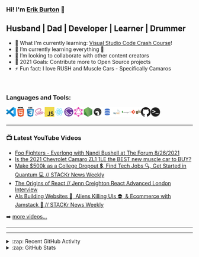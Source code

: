### Hi! I'm [Erik Burton][website] 👋

<!-- [![Website](https://img.shields.io/website?label=codeSTACKr.com&style=for-the-badge&url=https%3A%2F%2Fcodestackr.com)](https://codestackr.com)
[![Twitter Follow](https://img.shields.io/twitter/follow/codeSTACKr?color=1DA1F2&logo=twitter&style=for-the-badge)](https://twitter.com/intent/follow?original_referer=https%3A%2F%2Fgithub.com%2FcodeSTACKr&screen_name=codeSTACKr) -->

## Husband | Dad | Developer | Learner | Drummer

- 🔭  What I'm currently learning: [Visual Studio Code Crash Course][course]!
- 🌱  I’m currently learning everything 🤣
- 👯  I’m looking to collaborate with other content creators
- 🥅  2021 Goals: Contribute more to Open Source projects
- ⚡  Fun fact: I love RUSH and Muscle Cars - Specifically Camaros 

<!-- ### Connect with me:

[<img align="left" alt="ErikBurton.com width="22px" src="https://raw.githubusercontent.com/iconic/open-iconic/master/svg/globe.svg" />][website]
[<img align="left" alt="ErikBurton | YouTube" width="22px" src="https://cdn.jsdelivr.net/npm/simple-icons@v3/icons/youtube.svg" />][youtube]
[<img align="left" alt="ErikBurton | Twitter" width="22px" src="https://cdn.jsdelivr.net/npm/simple-icons@v3/icons/twitter.svg" />][twitter]
[<img align="left" alt="ErikBurton | LinkedIn" width="22px" src="https://cdn.jsdelivr.net/npm/simple-icons@v3/icons/linkedin.svg" />][linkedin]
[<img align="left" alt="ErikBurton | Instagram" width="22px" src="https://cdn.jsdelivr.net/npm/simple-icons@v3/icons/instagram.svg" />][instagram] -->

<br />

### Languages and Tools:

[<img align="left" alt="Visual Studio Code" width="26px" src="https://raw.githubusercontent.com/github/explore/80688e429a7d4ef2fca1e82350fe8e3517d3494d/topics/visual-studio-code/visual-studio-code.png" />][webdevplaylist]
[<img align="left" alt="HTML5" width="26px" src="https://raw.githubusercontent.com/github/explore/80688e429a7d4ef2fca1e82350fe8e3517d3494d/topics/html/html.png" />][webdevplaylist]
[<img align="left" alt="CSS3" width="26px" src="https://raw.githubusercontent.com/github/explore/80688e429a7d4ef2fca1e82350fe8e3517d3494d/topics/css/css.png" />][cssplaylist]
[<img align="left" alt="Sass" width="26px" src="https://raw.githubusercontent.com/github/explore/80688e429a7d4ef2fca1e82350fe8e3517d3494d/topics/sass/sass.png" />][cssplaylist]
[<img align="left" alt="JavaScript" width="26px" src="https://raw.githubusercontent.com/github/explore/80688e429a7d4ef2fca1e82350fe8e3517d3494d/topics/javascript/javascript.png" />][postmanplaylist]
[<img align="left" alt="React" width="26px" src="https://raw.githubusercontent.com/github/explore/80688e429a7d4ef2fca1e82350fe8e3517d3494d/topics/react/react.png" />][postmanplaylist]
[<img align="left" alt="Gatsby" width="26px" src="https://raw.githubusercontent.com/github/explore/e94815998e4e0713912fed477a1f346ec04c3da2/topics/gatsby/gatsby.png" />][webdevplaylist]
[<img align="left" alt="GraphQL" width="26px" src="https://raw.githubusercontent.com/github/explore/80688e429a7d4ef2fca1e82350fe8e3517d3494d/topics/graphql/graphql.png" />][webdevplaylist]
[<img align="left" alt="Node.js" width="26px" src="https://raw.githubusercontent.com/github/explore/80688e429a7d4ef2fca1e82350fe8e3517d3494d/topics/nodejs/nodejs.png" />][webdevplaylist]
[<img align="left" alt="Deno" width="26px" src="https://raw.githubusercontent.com/github/explore/361e2821e2dea67711cde99c9c40ed357061cf27/topics/deno/deno.png" />][webdevplaylist]
[<img align="left" alt="SQL" width="26px" src="https://raw.githubusercontent.com/github/explore/80688e429a7d4ef2fca1e82350fe8e3517d3494d/topics/sql/sql.png" />][webdevplaylist]
[<img align="left" alt="MySQL" width="26px" src="https://raw.githubusercontent.com/github/explore/80688e429a7d4ef2fca1e82350fe8e3517d3494d/topics/mysql/mysql.png" />][webdevplaylist]
[<img align="left" alt="MongoDB" width="26px" src="https://raw.githubusercontent.com/github/explore/80688e429a7d4ef2fca1e82350fe8e3517d3494d/topics/mongodb/mongodb.png" />][webdevplaylist]
[<img align="left" alt="Git" width="26px" src="https://raw.githubusercontent.com/github/explore/80688e429a7d4ef2fca1e82350fe8e3517d3494d/topics/git/git.png" />][webdevplaylist]
[<img align="left" alt="GitHub" width="26px" src="https://raw.githubusercontent.com/github/explore/78df643247d429f6cc873026c0622819ad797942/topics/github/github.png" />][webdevplaylist]
[<img align="left" alt="Terminal" width="26px" src="https://raw.githubusercontent.com/github/explore/80688e429a7d4ef2fca1e82350fe8e3517d3494d/topics/terminal/terminal.png" />][webdevplaylist]

<br />
<br />

---

### 📺 Latest YouTube Videos

<!-- YOUTUBE:START -->
- [Foo Fighters - Everlong with Nandi Bushell at The Forum 8/26/2021](https://youtu.be/2bgsARH_1aw:target="blank)
- [Is the 2021 Chevrolet Camaro ZL1 1LE the BEST new muscle car to BUY?](https://youtu.be/NHWxcuBLPyk)
- [Make $500k as a College Dropout 💲, Find Tech Jobs 🔍, Get Started in Quantum 💻 // STACKr News Weekly](https://www.youtube.com/watch?v=OttkdpbSchQ)
- [The Origins of React // Jenn Creighton React Advanced London Interview](https://www.youtube.com/watch?v=lIJHjamOPfM)
- [AIs Building Websites 🤖, Aliens Killing UIs 👽, & Ecommerce with Jamstack 🛒 // STACKr News Weekly](https://www.youtube.com/watch?v=Q7-f99kYr60)
<!-- YOUTUBE:END -->

➡️ [more videos...](https://www.youtube.com/channel/UCSWglljU-1VcST7Yg1DYxaA)

---

<!-- ### 📕 Latest Blog Posts -->

<!-- BLOG-POST-LIST:START -->
<!-- - [How To Pass Application Tracking Systems (ATS) & Get Interviews - Resume Tips for Software Developer](https://dev.to/codestackr/how-to-pass-application-tracking-systems-ats-get-interviews-resume-tips-for-software-developer-4bmo)
- [Microinteractions: Password Validation Animation](https://dev.to/codestackr/microinteractions-password-validation-animation-5629)
- [Notion + YouTube - A Powerful Combination for Productivity](https://dev.to/codestackr/notion-youtube-a-powerful-combination-for-productivity-1def)
- [Regular Expressions (RegEx) Crash Course](https://dev.to/codestackr/regular-expressions-regex-crash-course-248n)
- [Emmet Part 2 - Advanced](https://dev.to/codestackr/emmet-part-2-advanced-4c65) -->
<!-- BLOG-POST-LIST:END -->

<!-- ➡️ [more blog posts...](https://codestackr.com) -->

---

<details>
  <summary>:zap: Recent GitHub Activity</summary>
  
<!--START_SECTION:activity-->
<!-- 1. 🗣 Commented on [#2](https://github.com/ErikBurton/portfolio-sass/issues/2) in [codeSTACKr/portfolio-sass](https://github.com/ErikBurton/portfolio-sass)
2. ❗️ Closed issue [#2](https://github.com/ErikBurton/portfolio-sass/issues/2) in [codeSTACKr/portfolio-sass](https://github.com/ErikBurton/portfolio-sass)
3. ❌ Closed PR [#11](https://github.com/ErikBurton/free-developer-resources/pull/11) in [codeSTACKr/free-developer-resources](https://github.com/codeSTACKr/free-developer-resources)
4. 🗣 Commented on [#11](https://github.com/ErikBurton/free-developer-resources/issues/11) in [codeSTACKr/free-developer-resources](https://github.com/codeSTACKr/free-developer-resources)
5. 🎉 Merged PR [#10](https://github.com/ErikBurton/free-developer-resources/pull/10) in [codeSTACKr/free-developer-resources](https://github.com/codeSTACKr/free-developer-resources) -->
<!--END_SECTION:activity-->

</details>

<details>
  <summary>:zap: GitHub Stats</summary>

  <img align="left" alt="ErikBurton's GitHub Stats" src="https://github-readme-stats.ErikBurton.vercel.app/api?username=codeSTACKr&show_icons=true&hide_border=true" />

</details>

[website]: https://github.com/ErikBurton
[course]: https://www.youtube.com/watch?v=WPqXP_kLzpo&t=313s
<!-- [twitter]: https://twitter.com/codeSTACKr -->
[youtube]: https://www.youtube.com/channel/UCxcSlHX-YX0Ewsewc94hTdg
<!-- [instagram]: https://instagram.com/codeSTACKr -->
[linkedin]: https://www.linkedin.com/in/erikburton1/
[webdevplaylist]: https://www.youtube.com/playlist?list=PLA2nkCzoxsggJbVhFDyepDXI3FvtdL2lw
[jsplaylist]: https://www.youtube.com/playlist?list=PLA2nkCzoxsgguJw9YNIoDhn2-qZ8FqlDM
[cssplaylist]: https://www.youtube.com/playlist?list=PLA2nkCzoxsgjzGtLuzoTZXLCxGVYdf8K7
[postmanplaylist]: https://www.youtube.com/playlist?list=PLA2nkCzoxsghkrlbgEkdI-zqNucJA-Hoi